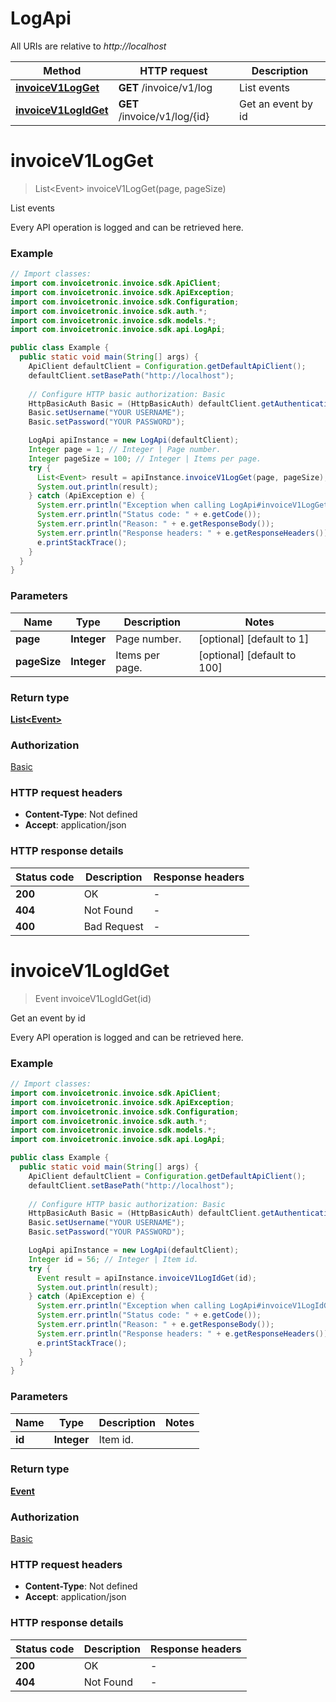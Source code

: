 # LogApi

All URIs are relative to *http://localhost*

| Method | HTTP request | Description |
|------------- | ------------- | -------------|
| [**invoiceV1LogGet**](LogApi.md#invoiceV1LogGet) | **GET** /invoice/v1/log | List events |
| [**invoiceV1LogIdGet**](LogApi.md#invoiceV1LogIdGet) | **GET** /invoice/v1/log/{id} | Get an event by id |


<a id="invoiceV1LogGet"></a>
# **invoiceV1LogGet**
> List&lt;Event&gt; invoiceV1LogGet(page, pageSize)

List events

Every API operation is logged and can be retrieved here.

### Example
```java
// Import classes:
import com.invoicetronic.invoice.sdk.ApiClient;
import com.invoicetronic.invoice.sdk.ApiException;
import com.invoicetronic.invoice.sdk.Configuration;
import com.invoicetronic.invoice.sdk.auth.*;
import com.invoicetronic.invoice.sdk.models.*;
import com.invoicetronic.invoice.sdk.api.LogApi;

public class Example {
  public static void main(String[] args) {
    ApiClient defaultClient = Configuration.getDefaultApiClient();
    defaultClient.setBasePath("http://localhost");
    
    // Configure HTTP basic authorization: Basic
    HttpBasicAuth Basic = (HttpBasicAuth) defaultClient.getAuthentication("Basic");
    Basic.setUsername("YOUR USERNAME");
    Basic.setPassword("YOUR PASSWORD");

    LogApi apiInstance = new LogApi(defaultClient);
    Integer page = 1; // Integer | Page number.
    Integer pageSize = 100; // Integer | Items per page.
    try {
      List<Event> result = apiInstance.invoiceV1LogGet(page, pageSize);
      System.out.println(result);
    } catch (ApiException e) {
      System.err.println("Exception when calling LogApi#invoiceV1LogGet");
      System.err.println("Status code: " + e.getCode());
      System.err.println("Reason: " + e.getResponseBody());
      System.err.println("Response headers: " + e.getResponseHeaders());
      e.printStackTrace();
    }
  }
}
```

### Parameters

| Name | Type | Description  | Notes |
|------------- | ------------- | ------------- | -------------|
| **page** | **Integer**| Page number. | [optional] [default to 1] |
| **pageSize** | **Integer**| Items per page. | [optional] [default to 100] |

### Return type

[**List&lt;Event&gt;**](Event.md)

### Authorization

[Basic](../README.md#Basic)

### HTTP request headers

 - **Content-Type**: Not defined
 - **Accept**: application/json

### HTTP response details
| Status code | Description | Response headers |
|-------------|-------------|------------------|
| **200** | OK |  -  |
| **404** | Not Found |  -  |
| **400** | Bad Request |  -  |

<a id="invoiceV1LogIdGet"></a>
# **invoiceV1LogIdGet**
> Event invoiceV1LogIdGet(id)

Get an event by id

Every API operation is logged and can be retrieved here.

### Example
```java
// Import classes:
import com.invoicetronic.invoice.sdk.ApiClient;
import com.invoicetronic.invoice.sdk.ApiException;
import com.invoicetronic.invoice.sdk.Configuration;
import com.invoicetronic.invoice.sdk.auth.*;
import com.invoicetronic.invoice.sdk.models.*;
import com.invoicetronic.invoice.sdk.api.LogApi;

public class Example {
  public static void main(String[] args) {
    ApiClient defaultClient = Configuration.getDefaultApiClient();
    defaultClient.setBasePath("http://localhost");
    
    // Configure HTTP basic authorization: Basic
    HttpBasicAuth Basic = (HttpBasicAuth) defaultClient.getAuthentication("Basic");
    Basic.setUsername("YOUR USERNAME");
    Basic.setPassword("YOUR PASSWORD");

    LogApi apiInstance = new LogApi(defaultClient);
    Integer id = 56; // Integer | Item id.
    try {
      Event result = apiInstance.invoiceV1LogIdGet(id);
      System.out.println(result);
    } catch (ApiException e) {
      System.err.println("Exception when calling LogApi#invoiceV1LogIdGet");
      System.err.println("Status code: " + e.getCode());
      System.err.println("Reason: " + e.getResponseBody());
      System.err.println("Response headers: " + e.getResponseHeaders());
      e.printStackTrace();
    }
  }
}
```

### Parameters

| Name | Type | Description  | Notes |
|------------- | ------------- | ------------- | -------------|
| **id** | **Integer**| Item id. | |

### Return type

[**Event**](Event.md)

### Authorization

[Basic](../README.md#Basic)

### HTTP request headers

 - **Content-Type**: Not defined
 - **Accept**: application/json

### HTTP response details
| Status code | Description | Response headers |
|-------------|-------------|------------------|
| **200** | OK |  -  |
| **404** | Not Found |  -  |

